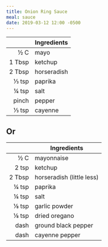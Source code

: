 ```yaml
---
title: Onion Ring Sauce
meal: sauce
date: 2019-03-12 12:00 -0500
---
```


|| Ingredients |
|-:|-|
½ C    | mayo
1 Tbsp | ketchup
2 Tbsp | horseradish
⅓ tsp  | paprika
¼ tsp  | salt
pinch  | pepper
⅓ tsp  | cayenne

## Or

|| Ingredients |
|-:|-|
½ C    | mayonnaise
2 tsp  | ketchup
2 Tbsp | horseradish (little less)
¼ tsp  | paprika
¼ tsp  | salt
⅛ tsp  | garlic powder
⅛ tsp  | dried oregano
dash   | ground black pepper
dash   | cayenne pepper

